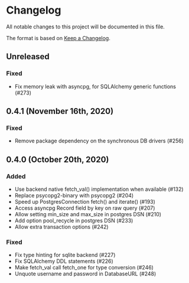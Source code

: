 # Changelog

All notable changes to this project will be documented in this file.

The format is based on [Keep a Changelog](https://keepachangelog.com/en/1.0.0/).

## Unreleased

### Fixed

* Fix memory leak with asyncpg, for SQLAlchemy generic functions (#273)

## 0.4.1 (November 16th, 2020)

### Fixed

* Remove package dependency on the synchronous DB drivers (#256)

## 0.4.0 (October 20th, 2020)

### Added

* Use backend native fetch_val() implementation when available (#132)
* Replace psycopg2-binary with psycopg2 (#204)
* Speed up PostgresConnection fetch() and iterate() (#193)
* Access asyncpg Record field by key on raw query (#207)
* Allow setting min_size and max_size in postgres DSN (#210)
* Add option pool_recycle in postgres DSN (#233)
* Allow extra transaction options (#242)

### Fixed

* Fix type hinting for sqlite backend (#227)
* Fix SQLAlchemy DDL statements (#226)
* Make fetch_val call fetch_one for type conversion (#246)
* Unquote username and password in DatabaseURL (#248)

